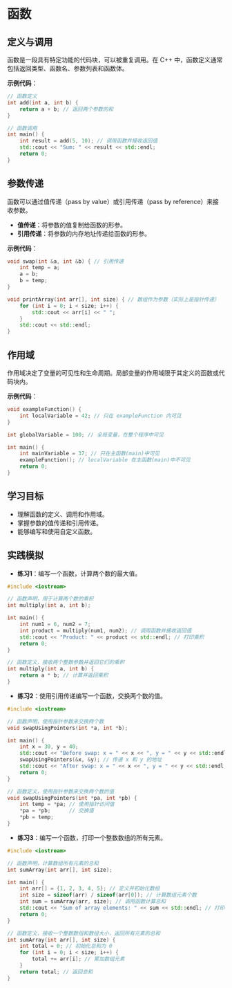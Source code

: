 # 函数

## 定义与调用

函数是一段具有特定功能的代码块，可以被重复调用。在 C++ 中，函数定义通常包括返回类型、函数名、参数列表和函数体。

**示例代码**：

```cpp
// 函数定义
int add(int a, int b) {
    return a + b; // 返回两个参数的和
}

// 函数调用
int main() {
    int result = add(5, 10); // 调用函数并接收返回值
    std::cout << "Sum: " << result << std::endl;
    return 0;
}
```

## 参数传递

函数可以通过值传递（pass by value）或引用传递（pass by reference）来接收参数。

- **值传递**：将参数的值复制给函数的形参。
- **引用传递**：将参数的内存地址传递给函数的形参。

**示例代码**：

```cpp
void swap(int &a, int &b) { // 引用传递
    int temp = a;
    a = b;
    b = temp;
}

void printArray(int arr[], int size) { // 数组作为参数（实际上是指针传递）
    for (int i = 0; i < size; i++) {
        std::cout << arr[i] << " ";
    }
    std::cout << std::endl;
}
```

## 作用域

作用域决定了变量的可见性和生命周期。局部变量的作用域限于其定义的函数或代码块内。

**示例代码**：

```cpp
void exampleFunction() {
    int localVariable = 42; // 只在 exampleFunction 内可见
}

int globalVariable = 100; // 全局变量，在整个程序中可见

int main() {
    int mainVariable = 37; // 只在主函数(main)中可见
    exampleFunction(); // localVariable 在主函数(main)中不可见
    return 0;
}
```

## 学习目标

- 理解函数的定义、调用和作用域。
- 掌握参数的值传递和引用传递。
- 能够编写和使用自定义函数。

## 实践模拟

- **练习1**：编写一个函数，计算两个数的最大值。

```cpp
#include <iostream>

// 函数声明，用于计算两个数的乘积
int multiply(int a, int b);

int main() {
    int num1 = 6, num2 = 7;
    int product = multiply(num1, num2); // 调用函数并接收返回值
    std::cout << "Product: " << product << std::endl; // 打印乘积
    return 0;
}

// 函数定义，接收两个整数参数并返回它们的乘积
int multiply(int a, int b) {
    return a * b; // 计算并返回乘积
}
```

- **练习2**：使用引用传递编写一个函数，交换两个数的值。

```cpp
#include <iostream>

// 函数声明，使用指针参数来交换两个数
void swapUsingPointers(int *a, int *b);

int main() {
    int x = 30, y = 40;
    std::cout << "Before swap: x = " << x << ", y = " << y << std::endl;
    swapUsingPointers(&x, &y); // 传递 x 和 y 的地址
    std::cout << "After swap: x = " << x << ", y = " << y << std::endl;
    return 0;
}

// 函数定义，使用指针参数来交换两个数的值
void swapUsingPointers(int *pa, int *pb) {
    int temp = *pa; // 使用指针访问值
    *pa = *pb;      // 交换值
    *pb = temp;
}
```

- **练习3**：编写一个函数，打印一个整数数组的所有元素。

```cpp
#include <iostream>

// 函数声明，计算数组所有元素的总和
int sumArray(int arr[], int size);

int main() {
    int arr[] = {1, 2, 3, 4, 5}; // 定义并初始化数组
    int size = sizeof(arr) / sizeof(arr[0]); // 计算数组元素个数
    int sum = sumArray(arr, size); // 调用函数计算总和
    std::cout << "Sum of array elements: " << sum << std::endl; // 打印总和
    return 0;
}

// 函数定义，接收一个整数数组和数组大小，返回所有元素的总和
int sumArray(int arr[], int size) {
    int total = 0; // 初始化总和为 0
    for (int i = 0; i < size; i++) {
        total += arr[i]; // 累加数组元素
    }
    return total; // 返回总和
}
```
